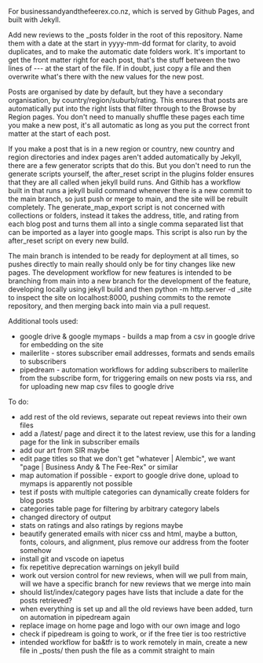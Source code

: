 For businessandyandthefeerex.co.nz, which is served by Github Pages, and built with Jekyll.

Add new reviews to the _posts folder in the root of this repository.
Name them with a date at the start in yyyy-mm-dd format for clarity, to avoid duplicates, and to make the automatic date folders work.
It's important to get the front matter right for each post, that's the stuff between the two lines of --- at the start of the file.
If in doubt, just copy a file and then overwrite what's there with the new values for the new post.

Posts are organised by date by default, but they have a secondary organisation, by country/region/suburb/rating.
This ensures that posts are automatically put into the right lists that filter through to the Browse by Region pages.
You don't need to manually shuffle these pages each time you make a new post, it's all automatic as long as you put the correct front matter at the start of each post.

If you make a post that is in a new region or country, new country and region directories and index pages aren't added automatically by Jekyll, there are a few generator scripts that do this.
But you don't need to run the generate scripts yourself, the after_reset script in the plugins folder ensures that they are all called when jekyll build runs.
And Githib has a workflow built in that runs a jekyll build command whenever there is a new commit to the main branch, so just push or merge to main, and the site will be rebuilt completely.
The generate_map_export script is not concerned with collections or folders, instead it takes the address, title, and rating from each blog post and turns them all into a single comma separated list that can be imported as a layer into google maps. This script is also run by the after_reset script on every new build.

The main branch is intended to be ready for deployment at all times, so pushes directly to main really should only be for tiny changes like new pages. The development workflow for new features is intended to be branching from main into a new branch for the development of the feature, developing locally using jekyll build and then python -m http.server -d _site to inspect the site on localhost:8000, pushing commits to the remote repository, and then merging back into main via a pull request.

Additional tools used:
 - google drive & google mymaps - builds a map from a csv in google drive for embedding on the site
 - mailerlite - stores subscriber email addresses, formats and sends emails to subscribers
 - pipedream - automation workflows for adding subscribers to mailerlite from the subscribe form, for triggering emails on new posts via rss, and for uploading new map csv files to google drive

To do:
 - add rest of the old reviews, separate out repeat reviews into their own files
 - add a /latest/ page and direct it to the latest review, use this for a landing page for the link in subscriber emails
 - add our art from SIR maybe
 - edit page titles so that we don't get "whatever | Alembic", we want "page | Business Andy & The Fee-Rex" or similar
 - map automation if possible - export to google drive done, upload to mymaps is apparently not possible
 - test if posts with multiple categories can dynamically create folders for blog posts
 - categories table page for filtering by arbitrary category labels
 - changed directory of output 
 - stats on ratings and also ratings by regions maybe
 - beautify generated emails with nicer css and html, maybe a button, fonts, colours, and alignment, plus remove our address from the footer somehow
 - install git and vscode on iapetus
 - fix repetitive deprecation warnings on jekyll build
 - work out version control for new reviews, when will we pull from main, will we have a specific branch for new reviews that we merge into main
 - should list/index/category pages have lists that include a date for the posts retrieved?
 - when everything is set up and all the old reviews have been added, turn on automation in pipedream again
 - replace image on home page and logo with our own image and logo
 - check if pipedream is going to work, or if the free tier is too restrictive
 - intended workflow for ba&tfr is to work remotely in main, create a new file in _posts/ then push the file as a commit straight to main

